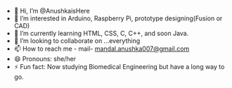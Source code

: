 - 👋 Hi, I’m @AnushkaisHere
- 👀 I’m interested in Arduino, Raspberry Pi, prototype designing(Fusion or CAD)
- 🌱 I’m currently learning HTML, CSS, C, C++, and soon Java.
- 💞️ I’m looking to collaborate on ...everything
- 📫 How to reach me - mail- mandal.anushka007@gmail.com
- 😄 Pronouns: she/her
- ⚡ Fun fact: Now studying Biomedical Engineering but have a long way to go.

<!---
AnushkaisHere/AnushkaisHere is a ✨ special ✨ repository because its `README.md` (this file) appears on your GitHub profile.
You can click the Preview link to take a look at your changes.
--->
